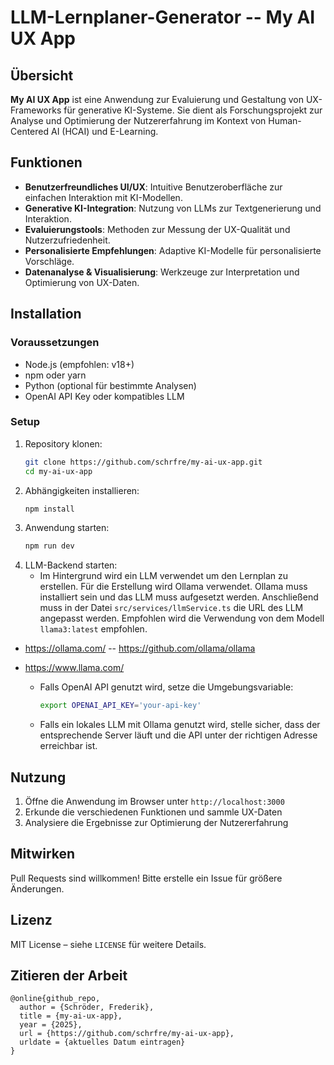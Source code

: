 # LLM-Lernplaner-Generator -- My AI UX App

## Übersicht
**My AI UX App** ist eine Anwendung zur Evaluierung und Gestaltung von UX-Frameworks für generative KI-Systeme. Sie dient als Forschungsprojekt zur Analyse und Optimierung der Nutzererfahrung im Kontext von Human-Centered AI (HCAI) und E-Learning.

## Funktionen
- **Benutzerfreundliches UI/UX**: Intuitive Benutzeroberfläche zur einfachen Interaktion mit KI-Modellen.
- **Generative KI-Integration**: Nutzung von LLMs zur Textgenerierung und Interaktion.
- **Evaluierungstools**: Methoden zur Messung der UX-Qualität und Nutzerzufriedenheit.
- **Personalisierte Empfehlungen**: Adaptive KI-Modelle für personalisierte Vorschläge.
- **Datenanalyse & Visualisierung**: Werkzeuge zur Interpretation und Optimierung von UX-Daten.

## Installation
### Voraussetzungen
- Node.js (empfohlen: v18+)
- npm oder yarn
- Python (optional für bestimmte Analysen)
- OpenAI API Key oder kompatibles LLM

### Setup
1. Repository klonen:
   ```sh
   git clone https://github.com/schrfre/my-ai-ux-app.git
   cd my-ai-ux-app
   ```
2. Abhängigkeiten installieren:
   ```sh
   npm install
   ```
3. Anwendung starten:
   ```sh
   npm run dev
   ```
4. LLM-Backend starten:
   - Im Hintergrund wird ein LLM verwendet um den Lernplan zu erstellen. Für die Erstellung wird Ollama verwendet. Ollama muss installiert sein und das LLM muss aufgesetzt werden. Anschließend muss in der Datei `src/services/llmService.ts` die URL des LLM angepasst werden. Empfohlen wird die Verwendung von dem Modell `llama3:latest` empfohlen.
- https://ollama.com/ -- https://github.com/ollama/ollama
- https://www.llama.com/

   - Falls OpenAI API genutzt wird, setze die Umgebungsvariable:
     ```sh
     export OPENAI_API_KEY='your-api-key'
     ```
   - Falls ein lokales LLM mit Ollama genutzt wird, stelle sicher, dass der entsprechende Server läuft und die API unter der richtigen Adresse erreichbar ist.

## Nutzung
1. Öffne die Anwendung im Browser unter `http://localhost:3000`
2. Erkunde die verschiedenen Funktionen und sammle UX-Daten
3. Analysiere die Ergebnisse zur Optimierung der Nutzererfahrung

## Mitwirken
Pull Requests sind willkommen! Bitte erstelle ein Issue für größere Änderungen.

## Lizenz
MIT License – siehe `LICENSE` für weitere Details.

## Zitieren der Arbeit

```
@online{github_repo,
  author = {Schröder, Frederik},
  title = {my-ai-ux-app},
  year = {2025},
  url = {https://github.com/schrfre/my-ai-ux-app},
  urldate = {aktuelles Datum eintragen}
}
```
